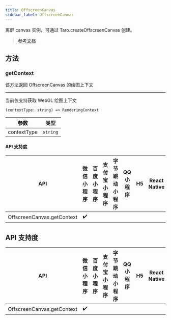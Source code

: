 ```yaml
---
title: OffscreenCanvas
sidebar_label: OffscreenCanvas
---
```


离屏 canvas 实例，可通过 Taro.createOffscreenCanvas 创建。

> [参考文档](https://developers.weixin.qq.com/miniprogram/dev/api/canvas/OffscreenCanvas.html)

## 方法

### getContext

该方法返回 OffscreenCanvas 的绘图上下文

****

当前仅支持获取 WebGL 绘图上下文

```tsx
(contextType: string) => RenderingContext
```

| 参数 | 类型 |
| --- | --- |
| contextType | `string` |

#### API 支持度

| API | 微信小程序 | 百度小程序 | 支付宝小程序 | 字节跳动小程序 | QQ 小程序 | H5 | React Native | 快应用 |
| :---: | :---: | :---: | :---: | :---: | :---: | :---: | :---: | :---: |
| OffscreenCanvas.getContext | ✔️ |  |  |  |  |  |  |  |

## API 支持度

| API | 微信小程序 | 百度小程序 | 支付宝小程序 | 字节跳动小程序 | QQ 小程序 | H5 | React Native | 快应用 |
| :---: | :---: | :---: | :---: | :---: | :---: | :---: | :---: | :---: |
| OffscreenCanvas.getContext | ✔️ |  |  |  |  |  |  |  |
